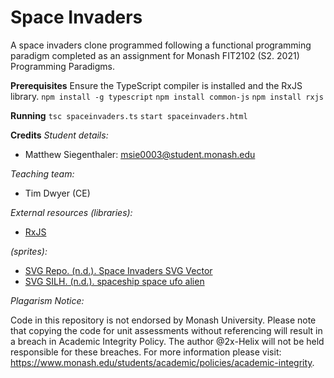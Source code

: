 # Space Invaders
A space invaders clone programmed following a functional programming paradigm completed as an assignment for Monash FIT2102 (S2. 2021) Programming Paradigms.

**Prerequisites**
Ensure the TypeScript compiler is installed and the RxJS library. 
`npm install -g typescript`
`npm install common-js`
`npm install rxjs`

**Running**
`tsc spaceinvaders.ts`
`start spaceinvaders.html`

**Credits**
_Student details:_
- Matthew Siegenthaler: msie0003@student.monash.edu

_Teaching team:_
- Tim Dwyer (CE)

_External resources_
_(libraries):_
- [RxJS](https://rxjs.dev/api) 

_(sprites):_ 
- [SVG Repo. (n.d.). Space Invaders SVG Vector](https://www.svgrepo.com/svg/275959/space-invaders)
- [SVG SILH. (n.d.). spaceship space ufo alien](https://svgsilh.com/f44336/tag/ufo-1.html)

_Plagarism Notice:_

Code in this repository is not endorsed by Monash University. Please note that copying the code for unit assessments without referencing will result in a breach in Academic Integrity Policy. The author @2x-Helix will not be held responsible for these breaches. For more information please visit: https://www.monash.edu/students/academic/policies/academic-integrity. 
